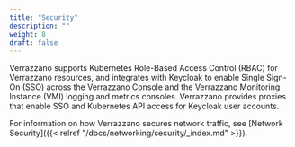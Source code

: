 ```yaml
---
title: "Security"
description: ""
weight: 8
draft: false
---
```


Verrazzano supports Kubernetes Role-Based Access Control (RBAC) for Verrazzano resources, and integrates with Keycloak to enable Single Sign-On (SSO) across the Verrazzano Console and the Verrazzano Monitoring Instance (VMI) logging and metrics consoles. Verrazzano provides proxies that enable SSO and Kubernetes API access for Keycloak user accounts.

For information on how Verrazzano secures network traffic, see [Network Security]({{< relref "/docs/networking/security/_index.md" >}}).
